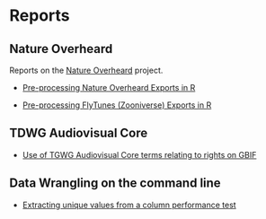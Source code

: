 # Reports

## Nature Overheard

Reports on the [Nature Overheard](/nature-overheard) project.

- [Pre-processing Nature Overheard Exports in R](https://reports.ebaker.me.uk/NHMDE-NO-Preprocess.html)

- [Pre-processing FlyTunes (Zooniverse) Exports in R](https://reports.ebaker.me.uk/NHMDE-FlyTunes-Preprocess)

## TDWG Audiovisual Core

- [Use of TGWG Audiovisual Core terms relating to rights on GBIF](https://reports.ebaker.me.uk/TDWG-AC-Use-of-rights-GBIF.html)

## Data Wrangling on the command line

- [Extracting unique values from a column performance test](https://reports.ebaker.me.uk/Bash-unique-values-from-column.html)
